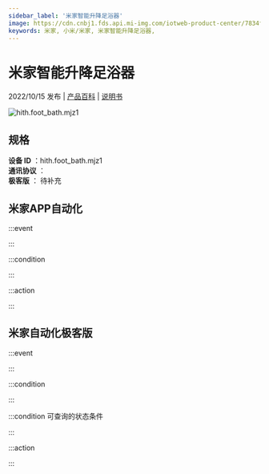 ```yaml
---
sidebar_label: '米家智能升降足浴器'
image: https://cdn.cnbj1.fds.api.mi-img.com/iotweb-product-center/7834f2c9b655b13babfe507f381014e4_1654650186066.png?GalaxyAccessKeyId=AKVGLQWBOVIRQ3XLEW&Expires=9223372036854775807&Signature=JG0Y4GQ257k4ITsl2470zFwsUU4=
keywords: 米家, 小米/米家, 米家智能升降足浴器, 
---
```

# 米家智能升降足浴器

2022/10/15 发布 | [产品百科](https://home.mi.com/webapp/content/baike/product/index.html?model=hith.foot_bath.mjz1/) | [说明书](https://home.mi.com/views/introduction.html?model=hith.foot_bath.mjz1&region=cn)

![hith.foot_bath.mjz1](https://cdn.cnbj1.fds.api.mi-img.com/iotweb-product-center/7834f2c9b655b13babfe507f381014e4_1654650186066.png?GalaxyAccessKeyId=AKVGLQWBOVIRQ3XLEW&Expires=9223372036854775807&Signature=JG0Y4GQ257k4ITsl2470zFwsUU4=)

## 规格  
> 
**设备 ID** ：hith.foot_bath.mjz1  
**通讯协议** ：  
**极客版**  ： 待补充 


## 米家APP自动化  

:::event  

:::

:::condition  

:::

:::action   

:::

## 米家自动化极客版  

:::event  

:::

:::condition  

:::

:::condition 可查询的状态条件  

:::

:::action  

:::

        
